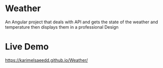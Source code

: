 # Weather

An Angular project that deals with API and gets the state of the weather and temperature then displays them in a professional Design


# Live Demo

https://karimelsaeedd.github.io/Weather/
